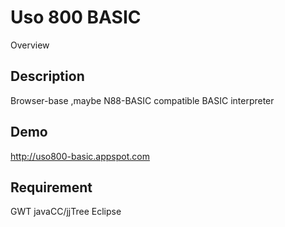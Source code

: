 Uso 800 BASIC
====

Overview

## Description
Browser-base ,maybe N88-BASIC compatible BASIC interpreter

## Demo
<http://uso800-basic.appspot.com>

## Requirement
GWT
javaCC/jjTree
Eclipse

